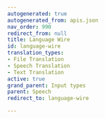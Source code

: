 ```yaml
---
autogenerated: true
autogenerated_from: apis.json
nav_order: 990
redirect_from: null
title: Language Wire
id: language-wire
translation_types:
- File Translation
- Speech Translation
- Text Translation
active: true
grand_parent: Input types
parent: Speech
redirect_to: language-wire

---
```


